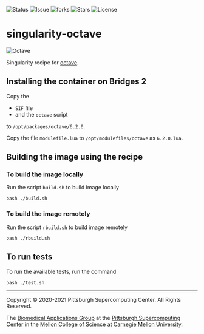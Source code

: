 ![Status](https://github.com/pscedu/singularity-octave/actions/workflows/main.yml/badge.svg)
![Issue](https://img.shields.io/github/issues/pscedu/singularity-octave)
![forks](https://img.shields.io/github/forks/pscedu/singularity-octave)
![Stars](https://img.shields.io/github/stars/pscedu/singularity-octave)
![License](https://img.shields.io/github/license/pscedu/singularity-octave)

# singularity-octave
![Octave](https://www.gnu.org/software/octave/img/GNU_Octave_4-4-0_screenshot_1600x900.png)

Singularity recipe for [octave](https://www.gnu.org/software/octave/).

## Installing the container on Bridges 2
Copy the

* `SIF` file
* and the `octave` script

to `/opt/packages/octave/6.2.0`.

Copy the file `modulefile.lua` to `/opt/modulefiles/octave` as `6.2.0.lua`.

## Building the image using the recipe

### To build the image locally
Run the script `build.sh` to build image locally

```
bash ./build.sh
````

### To build the image remotely
Run the script `rbuild.sh` to build image remotely

```
bash ./rbuild.sh
```

## To run tests
To run the available tests, run the command

```
bash ./test.sh
```

---
Copyright © 2020-2021 Pittsburgh Supercomputing Center. All Rights Reserved.

The [Biomedical Applications Group](https://www.psc.edu/biomedical-applications/) at the [Pittsburgh Supercomputing Center](http://www.psc.edu) in the [Mellon College of Science](https://www.cmu.edu/mcs/) at [Carnegie Mellon University](http://www.cmu.edu).
